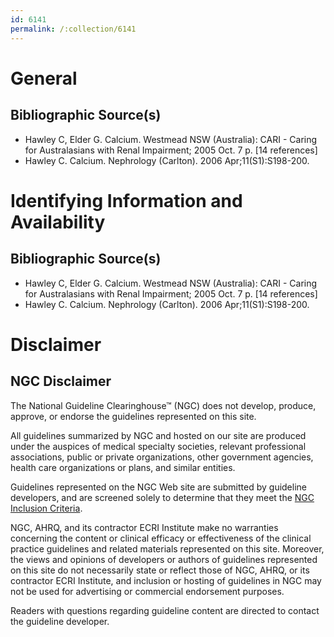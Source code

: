 ```yaml
---
id: 6141
permalink: /:collection/6141
---
```


# General

## Bibliographic Source(s)

- Hawley C, Elder G. Calcium. Westmead NSW (Australia): CARI - Caring for Australasians with Renal Impairment; 2005 Oct. 7 p. [14 references]
- Hawley C. Calcium. Nephrology (Carlton). 2006 Apr;11(S1):S198-200.

# Identifying Information and Availability

## Bibliographic Source(s)

- Hawley C, Elder G. Calcium. Westmead NSW (Australia): CARI - Caring for Australasians with Renal Impairment; 2005 Oct. 7 p. [14 references]
- Hawley C. Calcium. Nephrology (Carlton). 2006 Apr;11(S1):S198-200.

# Disclaimer

## NGC Disclaimer

The National Guideline Clearinghouse™ (NGC) does not develop, produce, approve, or endorse the guidelines represented on this site.

All guidelines summarized by NGC and hosted on our site are produced under the auspices of medical specialty societies, relevant professional associations, public or private organizations, other government agencies, health care organizations or plans, and similar entities.

Guidelines represented on the NGC Web site are submitted by guideline developers, and are screened solely to determine that they meet the [NGC Inclusion Criteria](/help-and-about/summaries/inclusion-criteria).

NGC, AHRQ, and its contractor ECRI Institute make no warranties concerning the content or clinical efficacy or effectiveness of the clinical practice guidelines and related materials represented on this site. Moreover, the views and opinions of developers or authors of guidelines represented on this site do not necessarily state or reflect those of NGC, AHRQ, or its contractor ECRI Institute, and inclusion or hosting of guidelines in NGC may not be used for advertising or commercial endorsement purposes.

Readers with questions regarding guideline content are directed to contact the guideline developer.

